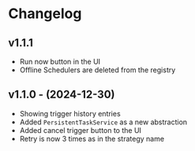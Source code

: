 # Changelog

## v1.1.1

- Run now button in the UI
- Offline Schedulers are deleted from the registry

## v1.1.0 - (2024-12-30)

- Showing trigger history entries
- Added `PersistentTaskService` as a new abstraction
- Added cancel trigger button to the UI
- Retry is now 3 times as in the strategy name
